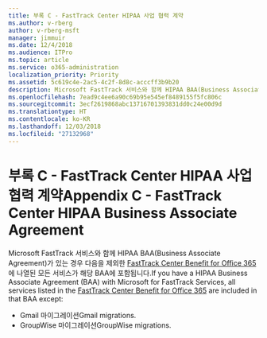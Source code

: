 ```yaml
---
title: 부록 C - FastTrack Center HIPAA 사업 협력 계약
ms.author: v-rberg
author: v-rberg-msft
manager: jimmuir
ms.date: 12/4/2018
ms.audience: ITPro
ms.topic: article
ms.service: o365-administration
localization_priority: Priority
ms.assetid: 5c619c4e-2ac5-4c2f-8d8c-acccff3b9b20
description: Microsoft FastTrack 서비스와 함께 HIPAA BAA(Business Associate Agreement)가 있는 경우 다음을 제외한 FastTrack Center Benefit for Office 365에 나열된 모든 서비스가 해당 BAA에 포함됩니다.
ms.openlocfilehash: 7ead9c4ee6a90c69b95e545ef8489155f5fc806c
ms.sourcegitcommit: 3ecf2619868abc13716701393831dd0c24e00d9d
ms.translationtype: HT
ms.contentlocale: ko-KR
ms.lasthandoff: 12/03/2018
ms.locfileid: "27132968"
---
```

# <a name="appendix-c---fasttrack-center-hipaa-business-associate-agreement"></a><span data-ttu-id="341fa-103">부록 C - FastTrack Center HIPAA 사업 협력 계약</span><span class="sxs-lookup"><span data-stu-id="341fa-103">Appendix C - FastTrack Center HIPAA Business Associate Agreement</span></span>

<span data-ttu-id="341fa-104">Microsoft FastTrack 서비스와 함께 HIPAA BAA(Business Associate Agreement)가 있는 경우 다음을 제외한 [FastTrack Center Benefit for Office 365](O365-fasttrack-benefit-for-office-365.md)에 나열된 모든 서비스가 해당 BAA에 포함됩니다.</span><span class="sxs-lookup"><span data-stu-id="341fa-104">If you have a HIPAA Business Associate Agreement (BAA) with Microsoft for FastTrack Services, all services listed in the [FastTrack Center Benefit for Office 365](O365-fasttrack-benefit-for-office-365.md) are included in that BAA except:</span></span> 
  
- <span data-ttu-id="341fa-105">Gmail 마이그레이션</span><span class="sxs-lookup"><span data-stu-id="341fa-105">Gmail migrations.</span></span>   
- <span data-ttu-id="341fa-106">GroupWise 마이그레이션</span><span class="sxs-lookup"><span data-stu-id="341fa-106">GroupWise migrations.</span></span>
    

